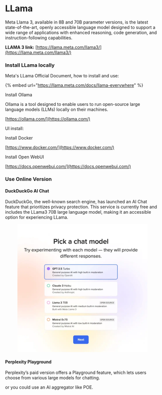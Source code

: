 # LLama

Meta Llama 3, available in 8B and 70B parameter versions, is the latest state-of-the-art, openly accessible language model designed to support a wide range of applications with enhanced reasoning, code generation, and instruction-following capabilities.

**LLAMA 3 link:** [https://llama.meta.com/llama3/](https://llama.meta.com/llama3/)



### Install LLama locally

Meta's LLama Official Document, how to install and use:

{% embed url="https://llama.meta.com/docs/llama-everywhere" %}

Install Ollama

Ollama is a tool designed to enable users to run open-source large language models (LLMs) locally on their machines.

[https://ollama.com/](https://ollama.com/)

UI install:

Install Docker

[https://www.docker.com/](https://www.docker.com/)

Install Open WebUI

[https://docs.openwebui.com/](https://docs.openwebui.com/)



### Use Online Version

#### DuckDuckGo AI Chat

DuckDuckGo, the well-known search engine, has launched an AI Chat feature that prioritizes privacy protection. This service is currently free and includes the LLama3 70B large language model, making it an accessible option for experiencing LLama.

<figure><img src="../../.gitbook/assets/duck chat ai tiny.webp" alt=""><figcaption></figcaption></figure>

#### Perplexity Playground

Perplexity’s paid version offers a Playground feature, which lets users choose from various large models for chatting.





or you could use an AI aggregator like POE.



